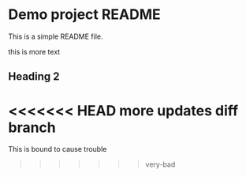 # Demo project README

This is a simple README file.


this is more text

## Heading 2
<<<<<<< HEAD
more updates diff branch
=======
This is bound to cause trouble
>>>>>>> very-bad
